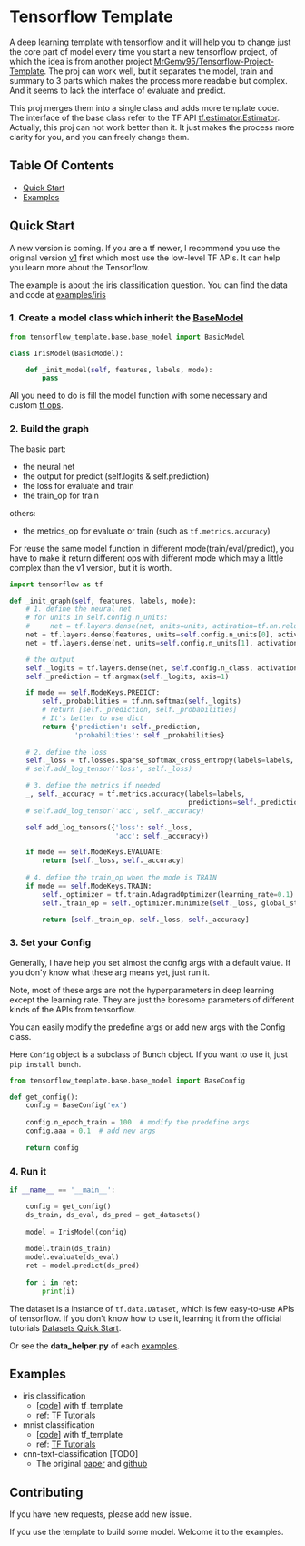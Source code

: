 # Tensorflow Template

A deep learning template with tensorflow and it will help you to change just the core part of model every time you start a new tensorflow project, 
of which the idea is from another project [MrGemy95/Tensorflow-Project-Template](https://github.com/MrGemy95/Tensorflow-Project-Template).
The proj can work well, but it separates the model, train and summary to 3 parts which makes the process more readable but complex. 
And it seems to lack the interface of evaluate and predict.

This proj merges them into a single class and adds more template code. 
The interface of the base class refer to the TF API [tf.estimator.Estimator](https://www.tensorflow.org/versions/master/api_docs/python/tf/estimator/Estimator).
Actually, this proj can not work better than it. It just makes the process more clarity for you, and you can freely change them.

## Table Of Contents

<!-- TOC -->

- [Quick Start](#quick-start)
- [Examples](#examples)

<!-- /TOC -->

## Quick Start

A new version is coming. If you are a tf newer, I recommend you use the original version [v1](./v1) first 
which most use the low-level TF APIs. It can help you learn more about the Tensorflow.

The example is about the iris classification question. You can find the data and code at [examples/iris](./examples/iris)

### 1. Create a model class which inherit the [BaseModel](tensorflow_template/base/base_model.py)

```python
from tensorflow_template.base.base_model import BasicModel

class IrisModel(BasicModel):

    def _init_model(self, features, labels, mode):
        pass
```

All you need to do is fill the model function with some necessary and custom [tf ops](https://www.tensorflow.org/versions/master/api_docs/python/tf/Operation).

### 2. Build the graph
    
The basic part:
- the neural net
- the output for predict (self.logits & self.prediction)
- the loss for evaluate and train
- the train_op for train

others:
- the metrics_op for evaluate or train (such as `tf.metrics.accuracy`)
  
For reuse the same model function in different mode(train/eval/predict), 
you have to make it return different ops with different mode 
which may a little complex than the v1 version, but it is worth.
 
```python
import tensorflow as tf

def _init_graph(self, features, labels, mode):
    # 1. define the neural net
    # for units in self.config.n_units:
    #     net = tf.layers.dense(net, units=units, activation=tf.nn.relu)
    net = tf.layers.dense(features, units=self.config.n_units[0], activation=tf.nn.relu)
    net = tf.layers.dense(net, units=self.config.n_units[1], activation=tf.nn.relu)

    # the output
    self._logits = tf.layers.dense(net, self.config.n_class, activation=None)
    self._prediction = tf.argmax(self._logits, axis=1)

    if mode == self.ModeKeys.PREDICT:
        self._probabilities = tf.nn.softmax(self._logits)
        # return [self._prediction, self._probabilities]
        # It's better to use dict
        return {'prediction': self._prediction,
                'probabilities': self._probabilities}
                
    # 2. define the loss
    self._loss = tf.losses.sparse_softmax_cross_entropy(labels=labels, logits=self._logits)
    # self.add_log_tensor('loss', self._loss)

    # 3. define the metrics if needed
    _, self._accuracy = tf.metrics.accuracy(labels=labels,
                                            predictions=self._prediction, name='acc_op')
    # self.add_log_tensor('acc', self._accuracy)

    self.add_log_tensors({'loss': self._loss,
                          'acc': self._accuracy})

    if mode == self.ModeKeys.EVALUATE:
        return [self._loss, self._accuracy]
    
    # 4. define the train_op when the mode is TRAIN
    if mode == self.ModeKeys.TRAIN:
        self._optimizer = tf.train.AdagradOptimizer(learning_rate=0.1)
        self._train_op = self._optimizer.minimize(self._loss, global_step=tf.train.get_global_step())

        return [self._train_op, self._loss, self._accuracy]
```
    
### 3. Set your Config

Generally, I have help you set almost the config args with a default value.
If you don'y know what these arg means yet, just run it.

Note, most of these args are not the hyperparameters in deep learning except the learning rate.
They are just the boresome parameters of different kinds of the APIs from tensorflow.

You can easily modify the predefine args or add new args with the Config class.

Here `Config` object is a subclass of Bunch object. If you want to use it, just `pip install bunch`.

```python
from tensorflow_template.base.base_model import BaseConfig

def get_config():
    config = BaseConfig('ex')
    
    config.n_epoch_train = 100  # modify the predefine args
    config.aaa = 0.1  # add new args
    
    return config
```
    
### 4. Run it
    
```python
if __name__ == '__main__':

    config = get_config()
    ds_train, ds_eval, ds_pred = get_datasets()
    
    model = IrisModel(config)
    
    model.train(ds_train)
    model.evaluate(ds_eval)
    ret = model.predict(ds_pred)
    
    for i in ret:
        print(i)
```

The dataset is a instance of `tf.data.Dataset`, which is few easy-to-use APIs of tensorflow.
If you don't know how to use it, learning it from the official tutorials [Datasets Quick Start](https://www.tensorflow.org/versions/master/get_started/datasets_quickstart).

Or see the **data_helper.py** of each [examples](./examples).

## Examples

- iris classification 
  - [[code](./examples/iris)] with tf_template
  - ref: [TF Tutorials](https://www.tensorflow.org/get_started/get_started_for_beginners)
- mnist classification 
  - [[code](./examples/mnist)] with tf_template
  - ref: [TF Tutorials](https://www.tensorflow.org/tutorials/layers)
- cnn-text-classification [TODO]
  - The original [paper](http://arxiv.org/abs/1408.5882) and [github](https://github.com/yoonkim/CNN_sentence)
    
## Contributing

If you have new requests, please add new issue.

If you use the template to build some model. Welcome it to the examples.